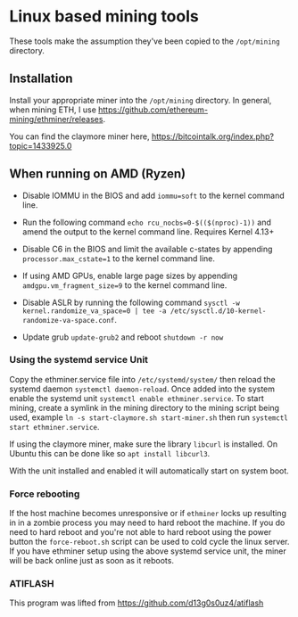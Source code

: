 # Linux based mining tools

These tools make the assumption they've been copied to the `/opt/mining`
directory.

## Installation

Install your appropriate miner into the `/opt/mining` directory. In general,
when mining ETH, I use https://github.com/ethereum-mining/ethminer/releases.

You can find the claymore miner here, https://bitcointalk.org/index.php?topic=1433925.0

## When running on AMD (Ryzen)

* Disable IOMMU in the BIOS and add `iommu=soft` to the kernel command line.

* Run the following command ``echo rcu_nocbs=0-$(($(nproc)-1))`` and amend the
  output to the kernel command line. Requires Kernel 4.13+

* Disable C6 in the BIOS and limit the available c-states by appending
  `processor.max_cstate=1` to the kernel command line.

* If using AMD GPUs, enable large page sizes by appending
  `amdgpu.vm_fragment_size=9` to the kernel command line.

* Disable ASLR by running the following command
  `sysctl -w kernel.randomize_va_space=0 | tee -a /etc/sysctl.d/10-kernel-randomize-va-space.conf`.

* Update grub `update-grub2` and reboot `shutdown -r now`

### Using the systemd service Unit

Copy the ethminer.service file into `/etc/systemd/system/` then reload the
systemd daemon `systemctl daemon-reload`. Once added into the system enable
the systemd unit `systemctl enable ethminer.service`. To start mining, create
a symlink in the mining directory to the mining script being used, example
`ln -s start-claymore.sh start-miner.sh` then run
`systemctl start ethminer.service`.

If using the claymore miner, make sure the library `libcurl` is installed.
On Ubuntu this can be done like so `apt install libcurl3`.

With the unit installed and enabled it will automatically start on system boot.

### Force rebooting

If the host machine becomes unresponsive or if `ethminer` locks up resulting in
in a zombie process you may need to hard reboot the machine. If you do need to
hard reboot and you're not able to hard reboot using the power button the
`force-reboot.sh` script can be used to cold cycle the linux server. If you have
ethminer setup using the above systemd service unit, the miner will be back
online just as soon as it reboots.

### ATIFLASH

This program was lifted from https://github.com/d13g0s0uz4/atiflash

